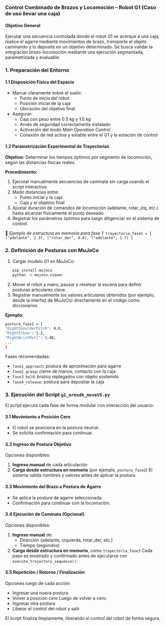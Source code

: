 ### **Control Combinado de Brazos y Locomoción – Robot G1 (Caso de uso llevar una caja)**

#### Objetivo General

Ejecutar una secuencia controlada donde el robot G1 se acerque a una caja, realice el agarre mediante movimientos de brazo, transporte el objeto caminando y lo deposite en un objetivo determinado. Se busca validar la integración brazo-locomoción mediante una ejecución segmentada, parametrizada y evaluable.

### 1. Preparación del Entorno

#### 1.1 Disposición Física del Espacio

* Marcar claramente sobre el suelo:
  * Punto de inicio del robot
  * Posición inicial de la caja
  * Ubicación del objetivo final
* Asegurar:
  * Caja con peso entre 0.5 kg y 1.5 kg
  * Arnés de seguridad correctamente instalado
  * Activación del modo *Main Operation Control*
  * Conexión de red activa y estable entre el G1 y la estación de control

#### 1.2 Parametrización Experimental de Trayectorias

**Objetivo:** Determinar los tiempos óptimos por segmento de locomoción, según las distancias físicas reales.

**Procedimiento:**

1. Ejecutar manualmente secuencias de caminata sin carga usando el script interactivo.
2. Medir distancias entre:
   * Punto inicial y la caja
   * Caja y el objetivo final
3. Ajustar duración de comandos de locomoción (adelante, rotar\_izq, etc.) hasta alcanzar físicamente el punto deseado.
4. Registrar los parámetros óptimos para luego diligenciar en el sistema de control.

📝 *Ejemplo de estructura en memoria para fase 1:*
`trayectoria_fase1 = [ ("adelante", 2.3), ("rotar_der", 0.8), ("adelante", 1.7) ]`

### 2. Definición de Posturas con MuJoCo

1. Cargar modelo G1 en MuJoCo:
   ```bash
   pip install mujoco
   python -m mujoco.viewer
   ```
2. Mover el robot a mano, pausar y resetear la escena para definir posturas articulares clave.
3. Registrar manualmente los valores articulares obtenidos (por ejemplo, desde la interfaz de MuJoCo) directamente en el código como diccionarios.

**Ejemplo:**

```bash
postura_fase1 = {
"RightShoulderPitch": 0.0,
"RightElbow": 1.2,
"RightWristRoll": 1.48,
...
}
```

Fases recomendadas:

* `fase1_approach`: postura de aproximación para agarre
* `fase2_grasp`: cierre de manos, contacto con la caja
* `fase3_hold`: brazos replegados con objeto sostenido
* `fase4_release`: postura para depositar la caja

### 3. Ejecución del Script `g1_armsdk_moveV5.py`

El script ejecuta cada fase de forma modular con interacción del usuario:

#### 3.1 Movimiento a Posición Cero

* El robot se posiciona en la postura neutral.
* Se solicita confirmación para continuar.

#### 3.2 Ingreso de Postura Objetivo

Opciones disponibles:

1. **Ingreso manual** de cada articulación
2. **Carga desde estructura en memoria** (por ejemplo, `postura_fase2`)
   El sistema valida nombres y valores antes de aplicar la postura.

#### 3.3 Movimiento del Brazo a Postura de Agarre

* Se aplica la postura de agarre seleccionada.
* Confirmación para continuar con la locomoción.

#### 3.4 Ejecución de Caminata (Opcional)

Opciones disponibles:

1. **Ingreso manual** de:
   * Dirección (adelante, izquierda, rotar\_der, etc.)
   * Tiempo (segundos)
2. **Carga desde estructura en memoria**, como `trayectoria_fase3`
   Cada paso es mostrado y confirmado antes de ejecutarse con `execute_trajectory_sequence()`.

#### 3.5 Repetición / Retorno / Finalización

Opciones luego de cada acción:

* Ingresar una nueva postura
* Volver a posición cero
  Luego de volver a cero:
* Ingresar otra postura
* Liberar el control del robot y salir

El script finaliza limpiamente, liberando el control del robot de forma segura.

